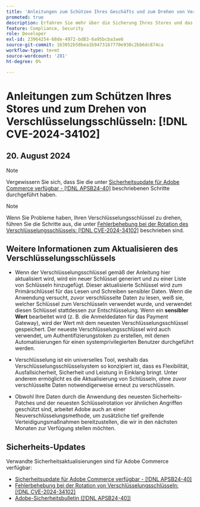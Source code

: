 ```yaml
---
title: 'Anleitungen zum Schützen Ihres Geschäfts und zum Drehen von Verschlüsselungsschlüsseln: [!DNL CVE-2024-34102]'
promoted: true
description: Erfahren Sie mehr über die Sicherung Ihres Stores und das Drehen von Verschlüsselungsschlüsseln zu [!DNL CVE-2024-34102].
feature: Compliance, Security
role: Developer
exl-id: 23964254-68de-4972-bd83-6a95bcba3ae6
source-git-commit: 163052b50bea1b9473167770e930c2bb6dc874ca
workflow-type: tm+mt
source-wordcount: '281'
ht-degree: 0%

---
```


# Anleitungen zum Schützen Ihres Stores und zum Drehen von Verschlüsselungsschlüsseln: [!DNL CVE-2024-34102]

## &#x200B;20. August 2024

>[!NOTE]
>
>Vergewissern Sie sich, dass Sie die unter [Sicherheitsupdate für Adobe Commerce verfügbar - [!DNL APSB24-40]](https://experienceleague.adobe.com/de/docs/experience-cloud-kcs/kbarticles/ka-27136) beschriebenen Schritte durchgeführt haben.

>[!NOTE]
>
>Wenn Sie Probleme haben, Ihren Verschlüsselungsschlüssel zu drehen, führen Sie die Schritte aus, die unter [Fehlerbehebung bei der Rotation des Verschlüsselungsschlüssels: [!DNL CVE-2024-34102]](https://experienceleague.adobe.com/de/docs/experience-cloud-kcs/kbarticles/ka-27134) beschrieben sind.

## Weitere Informationen zum Aktualisieren des Verschlüsselungsschlüssels

* Wenn der Verschlüsselungsschlüssel gemäß der Anleitung hier aktualisiert wird, wird ein neuer Schlüssel generiert und zu einer Liste von Schlüsseln hinzugefügt. Dieser aktualisierte Schlüssel wird zum Primärschlüssel für das Lesen und Schreiben sensibler Daten. Wenn die Anwendung versucht, zuvor verschlüsselte Daten zu lesen, weiß sie, welcher Schlüssel zum Verschlüsseln verwendet wurde, und verwendet diesen Schlüssel stattdessen zur Entschlüsselung. Wenn ein **sensibler Wert** bearbeitet wird (z. B. die Anmeldedaten für das Payment Gateway), wird der Wert mit dem neuesten Verschlüsselungsschlüssel gespeichert. Der neueste Verschlüsselungsschlüssel wird auch verwendet, um Authentifizierungstoken zu erstellen, mit denen Automatisierungen für einen systemprivilegierten Benutzer durchgeführt werden.

* Verschlüsselung ist ein universelles Tool, weshalb das Verschlüsselungsschlüsselsystem so konzipiert ist, dass es Flexibilität, Ausfallsicherheit, Sicherheit und Leistung in Einklang bringt. Unter anderem ermöglicht es die Aktualisierung von Schlüsseln, ohne zuvor verschlüsselte Daten notwendigerweise erneut zu verschlüsseln.

* Obwohl Ihre Daten durch die Anwendung des neuesten Sicherheits-Patches und der neuesten Schlüsselrotation vor ähnlichen Angriffen geschützt sind, arbeitet Adobe auch an einer Neuverschlüsselungsmethode, um zusätzliche tief greifende Verteidigungsmaßnahmen bereitzustellen, die wir in den nächsten Monaten zur Verfügung stellen möchten.

## Sicherheits-Updates

Verwandte Sicherheitsaktualisierungen sind für Adobe Commerce verfügbar:

* [Sicherheitsupdate für Adobe Commerce verfügbar - [!DNL APSB24-40]](https://experienceleague.adobe.com/de/docs/experience-cloud-kcs/kbarticles/ka-27136)
* [Fehlerbehebung bei der Rotation von Verschlüsselungsschlüsseln: [!DNL CVE-2024-34102]](https://experienceleague.adobe.com/de/docs/experience-cloud-kcs/kbarticles/ka-27134)
* [Adobe-Sicherheitsbulletin ([!DNL APSB24-40])](https://helpx.adobe.com/de/security/products/magento/apsb24-40.html)
